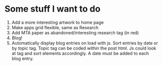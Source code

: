 # Some stuff I want to do
1. Add a more interesting artwork to home page
2. Make apps grid flexible, same as Research
3. Add MTA paper as abandoned/interesting research tag (in red)
4. Blog!
5. Automatically display blog entries on load with js. Sort entries by date or by topic tag. Topic tag can be coded within the post html. Js could look at tag and sort elements accordingly. A date must be added to each blog entry.
